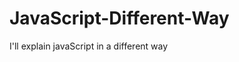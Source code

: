                                                                                                                                                                                                                                        
# JavaScript-Different-Way
I'll explain javaScript in a different way       
  









